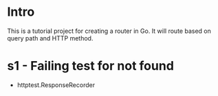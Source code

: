 # Intro

This is a tutorial project for creating a router in Go. It will route based on query path and HTTP method.

# s1 - Failing test for not found

* httptest.ResponseRecorder
